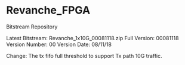 # Revanche_FPGA
Bitstream Repository

Latest Bitstream: Revanche_1x10G_00081118.zip
Full Version: 00081118
Version Number: 00
Version Date: 08/11/18

Change: The tx fifo full threshold to support Tx path 10G traffic.
